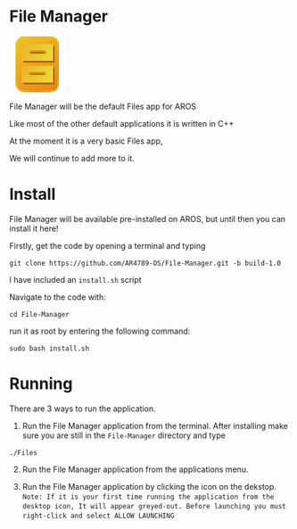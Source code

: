 # File Manager
![File Manager Icon](/FileManager.png)

File Manager will be the default Files app for AROS

Like most of the other default applications it is written in C++

At the moment it is a very basic Files app,

We will continue to add more to it.

# Install
File Manager will be available pre-installed on AROS, but until then you can install it here!

Firstly, get the code by opening a terminal and typing 
```
git clone https://github.com/AR4789-OS/File-Manager.git -b build-1.0
```

I have included an `install.sh` script

Navigate to the code with:

```
cd File-Manager
```

run it as root by entering the following command:

```
sudo bash install.sh
```

# Running

There are 3 ways to run the application.

1. Run the File Manager application from the terminal. After installing make sure you are still in the `File-Manager` directory and type 
```
./Files
```

2. Run the File Manager application from the applications menu.

3. Run the File Manager application by clicking the icon on the dekstop. 
``
Note: If it is your first time running the application from the desktop icon, It will appear greyed-out. Before launching you must right-click and select ALLOW LAUNCHING
``
